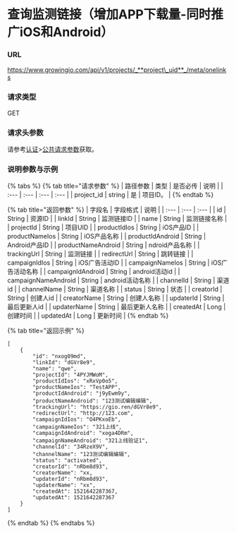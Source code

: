 # 查询监测链接（增加APP下载量-同时推广iOS和Android）

### URL

https://www.growingio.com/api/v1/projects/_**project\_uid**_/meta/onelinks

### 请求类型

GET

### 请求头参数

请参考[认证](../../authenticate/)&gt;[公共请求参数](../../authenticate/head-parameter.md)获取。

### 说明参数与示例

{% tabs %}
{% tab title="请求参数" %}
| 路径参数 | 类型 | 是否必传 | 说明 |
| :--- | :--- | :--- | :--- |
| project\_id | string | 是 | 项目ID。 |
{% endtab %}

{% tab title="返回参数" %}
| 字段名 | 字段格式 | 说明 |
| :--- | :--- | :--- |
| id | String | 资源ID |
| linkId | String | 监测链接ID |
| name | String | 监测链接名称 |
| projectId | String | 项目UID |
| productIdIos | String | iOS产品ID |
| productNameIos | String | iOS产品名称 |
| productIdAndroid | String | Android产品ID |
| productNameAndroid | String | ndroid产品名称 |
| trackingUrl | String | 监测链接 |
| redirectUrl | String | 跳转链接 |
| campaignIdIos | String | iOS广告活动ID |
| campaignNameIos | String | iOS广告活动名称 |
| campaignIdAndroid | String | android活动id |
| campaignNameAndroid | String | android活动名称 |
| channelId | String | 渠道id |
| channelName | String | 渠道名称 |
| status | String | 状态 |
| creatorId | String | 创建人id |
| creatorName | String | 创建人名称 |
| updaterId | String | 最后更新人id |
| updaterName | String | 最后更新人名称 |
| createdAt | Long | 创建时间 |
| updatedAt | Long | 更新时间 |
{% endtab %}

{% tab title="返回示例" %}
```text
[
    {
        "id": "nxog09md",
        "linkId": "dGVr8e9",
        "name": "qwe",
        "projectId": "4PYJMWoM",
        "productIdIos": "xRxVp0o5",
        "productNameIos": "TestAPP",
        "productIdAndroid": "j9yEwm9y",
        "productNameAndroid": "123测试编辑编辑",
        "trackingUrl": "https://gio.ren/dGVr8e9",
        "redirectUrl": "http://123.com",
        "campaignIdIos": "O4PKxoEb",
        "campaignNameIos": "321上线",
        "campaignIdAndroid": "xoga4DRm",
        "campaignNameAndroid": "321上线验证1",
        "channelId": "34RzeX9V",
        "channelName": "123测试编辑编辑",
        "status": "activated",
        "creatorId": "nRbm8d93",
        "creatorName": "xx,
        "updaterId": "nRbm8d93",
        "updaterName": "xx",
        "createdAt": 1521642287367,
        "updatedAt": 1521642287367
    }
]
```
{% endtab %}
{% endtabs %}



